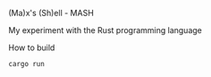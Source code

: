 (Ma)x's (Sh)ell - MASH

My experiment with the Rust programming language

How to build
```
cargo run
```
